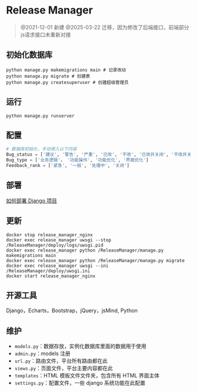 # Release Manager

> @2021-12-01 新建
> @2025-03-22 迁移，因为修改了后端接口，前端部分js请求接口未重新对接

## 初始化数据库

```shell
python manage.py makemigrations main # 记录改动
python manage.py migrate # 创建表
python manage.py createsuperuser # 创建超级管理员
```

## 运行

```shell
python manage.py runserver
```

## 配置

```python
# 数据库初始化，手动填入以下内容
Bug_status = ['建议', '警告', '严重', '已改', '不改', '已改并关闭', '不改并关闭']
Bug_type = ['业务逻辑'， '功能操作', '功能优化', '界面优化']
Feedback_rank = ['紧急', '一般', '处理中', '关闭']
```

## 部署

[ 如何部署 Django 项目 ](https://lmingjian.github.io/docs/django/%E5%A6%82%E4%BD%95%E9%83%A8%E7%BD%B2-django-%E9%A1%B9%E7%9B%AE/)

## 更新

```shell
docker stop release_manager_nginx
docker exec release_manager uwsgi --stop /ReleaseManager/deploy/logs/uwsgi.pid
docker exec release_manager python /ReleaseManager/manage.py makemigrations main
docker exec release_manager python /ReleaseManager/manage.py migrate
docker exec release_manager uwsgi --ini /ReleaseManager/deploy/uwsgi.ini
docker start release_manager_nginx
```

## 开源工具

Django，Echarts，Bootstrap，jQuery，jsMind, Python

## 维护

- `models.py`：数据存放，实例化数据库里面的数据用于使用
- `admin.py`：models 注册
- `url.py`：路由文件，平台所有路由都在此
- `views.py`：页面文件，平台主要内容都在此
- `templates`：HTML 模板文件文件夹，包含所有 HTML 界面主体
- `settings.py`：配置文件，一些 django 系统功能在此配置
